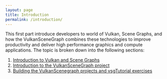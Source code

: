 ```yaml
---
layout: page
title: Introduction
permalink: /introduction/
---
```


This first part introduce developers to world of Vulkan, Scene Graphs, and how the VulkanSceneGraph combines these technologies to improve productivity and deliver high performance graphics and compute applications. The topic is broken down into the following sections:

1. [Introduction to Vulkan and Scene Graphs](introduction/BuildingVulkanSceneGraph.md)
2. [Introduction to the VulkanSceneGraph project](introduction/VulkanAndSceneGraphProject.md)
3. [Building the VulkanScenegraph projects and vsgTutorial exercises](introduction/BuildingVulkanSceneGraph.md)

